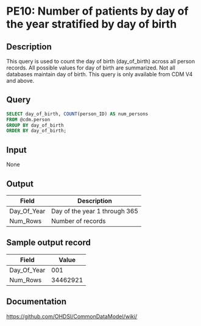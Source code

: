 <!---
Group:person
Name:PE10 Number of patients by day of the year stratified by day of birth
Author:Patrick Ryan
CDM Version: 5.0
-->

# PE10: Number of patients by day of the year stratified by day of birth

## Description
This query is used to count the day of birth (day_of_birth) across all person records. All possible values for day of birth are summarized. Not all databases maintain day of birth. This query is only available from CDM V4 and above.

## Query
```sql
SELECT day_of_birth, COUNT(person_ID) AS num_persons
FROM @cdm.person
GROUP BY day_of_birth
ORDER BY day_of_birth;
```

## Input

None

## Output

|  Field |  Description |
| --- | --- |
| Day_Of_Year | Day of the year 1 through 365 |
| Num_Rows | Number of records |

## Sample output record

| Field |  Value |
| --- | --- |
| Day_Of_Year | 001 |
| Num_Rows | 34462921 |


## Documentation
https://github.com/OHDSI/CommonDataModel/wiki/
